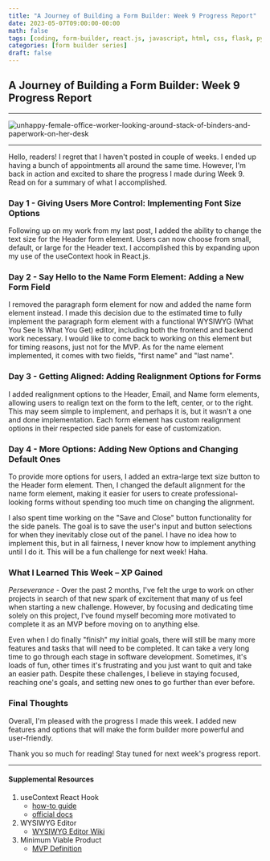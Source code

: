 ```yaml
---
title: "A Journey of Building a Form Builder: Week 9 Progress Report"
date: 2023-05-07T09:00:00-00:00
math: false
tags: [coding, form-builder, react.js, javascript, html, css, flask, python]
categories: [form builder series]
draft: false
---
```

## A Journey of Building a Form Builder: Week 9 Progress Report

-----------------------------------------------
![unhappy-female-office-worker-looking-around-stack-of-binders-and-paperwork-on-her-desk](https://lh3.googleusercontent.com/ymwJYytuAObUmadspp1poNLO7ltVCQ7VZYHzZhgso-Cv36yvBqRCDhzJwuKTum42QpO5MjVbSG-FeQy6I3_E3ClUuKNZLMH49rWqf00)

-----------------------------------------------
Hello, readers! I regret that I haven't posted in couple of weeks. I ended up having a bunch of appointments all around the same time. However, I'm back in action and excited to share the progress I made during Week 9. Read on for a summary of what I accomplished.

### Day 1 - Giving Users More Control: Implementing Font Size Options

Following up on my work from my last post, I added the ability to change the text size for the Header form element. Users can now choose from small, default, or large for the Header text. I accomplished this by expanding upon my use of the useContext hook in React.js.

### Day 2 - Say Hello to the Name Form Element: Adding a New Form Field

I removed the paragraph form element for now and added the name form element instead. I made this decision due to the estimated time to fully implement the paragraph form element with a functional WYSIWYG (What You See Is What You Get) editor, including both the frontend and backend work necessary. I would like to come back to working on this element but for timing reasons, just not for the MVP. As for the name element implemented, it comes with two fields, "first name" and "last name".

### Day 3 - Getting Aligned: Adding Realignment Options for Forms

I added realignment options to the Header, Email, and Name form elements, allowing users to realign text on the form to the left, center, or to the right. This may seem simple to implement, and perhaps it is, but it wasn't a one and done implementation. Each form element has custom realignment options in their respected side panels for ease of customization.

### Day 4 - More Options: Adding New Options and Changing Default Ones

To provide more options for users, I added an extra-large text size button to the Header form element. Then, I changed the default alignment for the name form element, making it easier for users to create professional-looking forms without spending too much time on changing the alignment.

I also spent time working on the "Save and Close" button functionality for the side panels. The goal is to save the user's input and button selections for when they inevitably close out of the panel. I have no idea how to implement this, but in all fairness, I never know how to implement anything until I do it. This will be a fun challenge for next week! Haha.

### What I Learned This Week – XP Gained

*Perseverance* - Over the past 2 months, I've felt the urge to work on other projects in search of that new spark of excitement that many of us feel when starting a new challenge. However, by focusing and dedicating time solely on this project, I've found myself becoming more motivated to complete it as an MVP before moving on to anything else.

Even when I do finally "finish" my initial goals, there will still be many more features and tasks that will need to be completed. It can take a very long time to go through each stage in software development. Sometimes, it's loads of fun, other times it's frustrating and you just want to quit and take an easier path. Despite these challenges, I believe in staying focused, reaching one's goals, and setting new ones to go further than ever before.

### Final Thoughts

Overall, I'm pleased with the progress I made this week. I added new features and options that will make the form builder more powerful and user-friendly.

Thank you so much for reading! Stay tuned for next week's progress report.

-----------------------------------------------

#### Supplemental Resources

1. useContext React Hook
    * [how-to guide](https://dmitripavlutin.com/react-context-and-usecontext/)
    * [official docs](https://react.dev/reference/react/useContext)
2. WYSIWYG Editor
    * [WYSIWYG Editor Wiki](https://en.wikipedia.org/wiki/WYSIWYG)
3. Minimum Viable Product
    * [MVP Definition](https://en.wikipedia.org/wiki/Minimum_viable_product)
